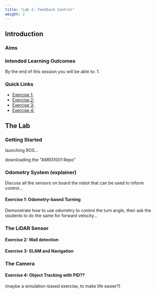 ```yaml
---  
title: "Lab 2: Feedback Control"
weight: 2
---  
```


## Introduction



### Aims


### Intended Learning Outcomes

By the end of this session you will be able to:
1. 

### Quick Links

* [Exercise 1: ](#ex1)
* [Exercise 2: ](#ex2)
* [Exercise 3: ](#ex3)
* [Exercise 4: ](#ex4)

## The Lab

### Getting Started

launching ROS...

downloading the "AMR31001 Repo"


### Odometry System (explainer)

Discuss all the sensors on board the robot that can be used to inform control...



#### Exercise 1: Odometry-based Turning

Demonstrate how to use odometry to control the turn angle, then ask the students to do the same for forward velocity...


### The LiDAR Sensor

#### Exercise 2: Wall detection




#### Exercise 3: SLAM and Navigation




### The Camera

#### Exercise 4: Object Tracking with PID??

(maybe a simulation-based exercise, to make life easier?)